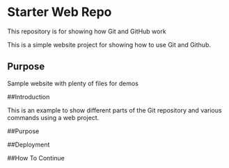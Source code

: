 # Starter Web Repo

This repository is for showing how Git and GitHub work

This is a simple website project for showing how to use Git and Github.

## Purpose

Sample website with plenty of files for demos

##Introduction

This is an example to show different parts of the Git repository and various commands using a web project.

##Purpose

##Deployment

##How To Continue

